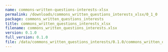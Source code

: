 ```yaml
---
name: commons-written-questions-interests-xlsx
permalink: /downloads/commons_written_questions_interests_xlsx/0_1_0
package: commons_written_questions_interests
title: commons_written_questions_interests_xlsx
filename: commons_written_questions_interests.xlsx
version: 0.1.0
full_version: 0.1.0
file: /data/commons_written_questions_interests/0.1.0/commons_written_questions_interests.xlsx
---
```

